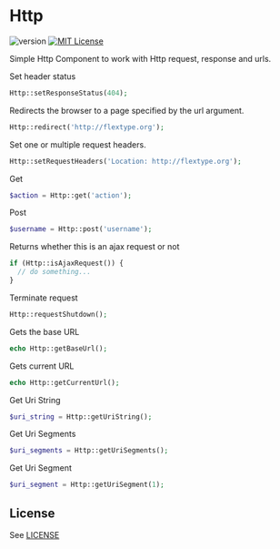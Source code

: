 # Http
![version](https://img.shields.io/badge/version-1.1.0-brightgreen.svg?style=flat-square "Version")
[![MIT License](https://img.shields.io/badge/license-MIT-blue.svg?style=flat-square)](https://github.com/flextype-components/http/blob/master/LICENSE)

Simple Http Component to work with Http request, response and urls.

Set header status
```php
Http::setResponseStatus(404);
```

Redirects the browser to a page specified by the url argument.
```php
Http::redirect('http://flextype.org');
```

Set one or multiple request headers.
```php
Http::setRequestHeaders('Location: http://flextype.org');
```

Get
```php
$action = Http::get('action');
```

Post
```php
$username = Http::post('username');
```

Returns whether this is an ajax request or not
```php
if (Http::isAjaxRequest()) {
  // do something...
}
```

Terminate request
```php
Http::requestShutdown();
```


Gets the base URL
```php
echo Http::getBaseUrl();
```

Gets current URL
```php
echo Http::getCurrentUrl();
```

Get Uri String
```php
$uri_string = Http::getUriString();
```

Get Uri Segments
```php
$uri_segments = Http::getUriSegments();
```

Get Uri Segment
```php
$uri_segment = Http::getUriSegment(1);
```

## License
See [LICENSE](https://github.com/flextype-components/http/blob/master/LICENSE)
